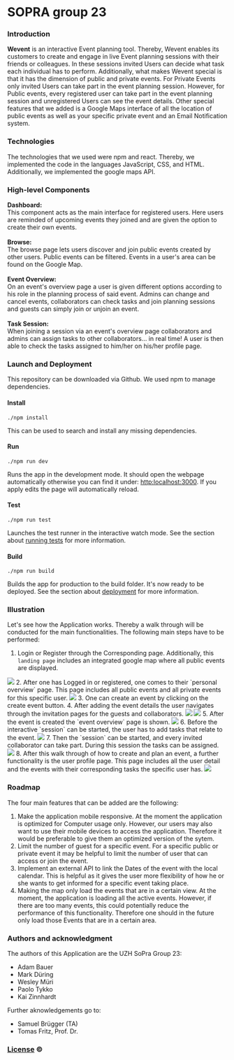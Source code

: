 # SOPRA group 23

### Introduction
**Wevent** is an interactive Event planning tool.  Thereby, Wevent enables its customers to create and engage in live Event planning sessions with their friends or colleagues. In these sessions invited Users can decide what task each individual has to perform. Additionally, what makes Wevent special is that it has the dimension of public and private events. For Private Events only invited Users can take part in the event planning session. However, for Public events, every registered user can take part in the event planning session and unregistered Users can see the event details. Other special features that we added is a Google Maps interface of all the location of public events as well as your specific private event and an Email Notification system.

### Technologies
The technologies that we used were npm and react. Thereby, we implemented the code in the languages JavaScript, CSS, and HTML. Additionally, we implemented the google maps API.

### High-level Components
<b>Dashboard: </b><br>
This component acts as the main interface for registered users.
Here users are reminded of upcoming events they joined and are given the option to create their own events.<br><br>
<b>Browse: </b><br>
The browse page lets users discover and join public events created by other users.
Public events can be filtered. Events in a user's area can be found on the Google Map.<br><br>
<b>Event Overview: </b><br>
On an event's overview page a user is given different options according to his role in the planning process of said event.
Admins can change and cancel events, collaborators can check tasks and join planning sessions and guests can simply join or unjoin an event.<br><br>
<b>Task Session: </b><br>
When joining a session via an event's overview page collaborators and admins can assign tasks to other collaborators... in real time!
A user is then able to check the tasks assigned to him/her on his/her profile page.<br>

### Launch and Deployment

This repository can be downloaded via Github. We used npm to manage dependencies.

#### Install
```
./npm install
```
This can be used to search and install any missing dependencies. 
#### Run
```
./npm run dev
```
Runs the app in the development mode. It should open the webpage automatically otherwise you can find it under: [http:localhost:3000](http://localhost:3000). 
If you apply edits the page will automatically reload.
#### Test
```
./npm run test
```
Launches the test runner in the interactive watch mode.
See the section about [running tests](https://create-react-app.dev/docs/running-tests/) for more information.
#### Build
```
./npm run build
```
Builds the app for production to the build folder. It's now ready to be deployed. See the section about [deployment](https://create-react-app.dev/docs/deployment/) for more information.

### Illustration
Let's see how the Application works. Thereby a walk through will be conducted for the main functionalities. The following main steps have to be performed:
1. Login or Register through the Corresponding page. Additionally, this `landing page` includes an integrated google map where all public events are displayed.
<img src="src/components/pictures/readMe/5_Browse.JPG">
2. After one has Logged in or registered, one comes to their `personal overview` page. This page includes all public events and all private events for this specific user.
<img src="src/components/pictures/readMe/1_Dashboard.JPG">
3. One can create an event by clicking on the create event button.
4. After adding the event details the user navigates through the invitation pages for the guests and collaborators.
<img src="src/components/pictures/readMe/EventCreation.JPG">
<img src="src/components/pictures/readMe/EventCreationGuests.JPG">
5. After the event is created the `event overview` page is shown.
<img src="src/components/pictures/readMe/2_EventOverview.JPG">
6. Before the interactive `session` can be started, the user has to add tasks that relate to the event.
<img src="src/components/pictures/readMe/TaskCreation.JPG">
7. Then the `session` can be started, and every invited collaborator can take part. During this session the tasks can be assigned.
<img src="src/components/pictures/readMe/3_Session.JPG">
8. After this walk through of how to create and plan an event, a further functionality is the user profile page. This page includes all the user detail and the events with their corresponding  tasks the specific user has.
<img src="src/components/pictures/readMe/4_ProfilePage.JPG">

### Roadmap
The four main features that can be added are the following:
1. Make the application mobile responsive. At the moment the application is optimized for Computer usage only. However, our users may also want to use their mobile devices to access the application. Therefore it would be preferable to give them an optimized version of the sytem.
2. Limit the number of guest for a specific event. For a specific public or private event it may be helpful to limit the number of user that can access or join the event.
3. Implement an external API to link the Dates of the event with the local calendar. This is helpful as it gives the user more flexibility of how he or she wants to get informed for a specific event taking place.
4. Making the map only load the events that are in a certain view. At the moment, the application is loading all the active events. However, if there are too many events, this could potentially reduce the performance of this functionality. Therefore one should in the future only load those Events that are in a certain area.

### Authors and acknowledgment
The authors of this Application are the UZH SoPra Group 23:
- Adam Bauer
- Mark Düring
- Wesley Müri
- Paolo Tykko
- Kai Zinnhardt

Further aknowledgements go to:
- Samuel Brügger (TA)
- Tomas Fritz, Prof. Dr.


### [License](https://github.com/sopra-fs22-group-23/client/blob/master/LICENSE) &copy;
